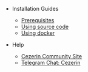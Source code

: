 - Installation Guides

  - [Prerequisites](prerequisites.md)
  - [Using source code](using-source-code.md)
  - [Using docker](using-docker.md)

- Help
  - [Cezerin Community Site](https://cezerin.org)
  - [Telegram Chat: Cezerin](https://t.me/cezerin)
